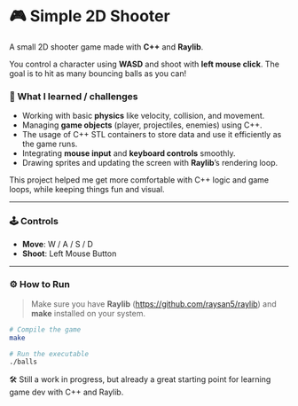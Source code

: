 # 🎮 Simple 2D Shooter

A small 2D shooter game made with **C++** and **Raylib**.

You control a character using **WASD** and shoot with **left mouse click**. The goal is to hit as many bouncing balls as you can!

### 🧠 What I learned / challenges

- Working with basic **physics** like velocity, collision, and movement.
- Managing **game objects** (player, projectiles, enemies) using C++.
- The usage of C++ STL containers to store data and use it efficiently as the game runs.
- Integrating **mouse input** and **keyboard controls** smoothly.
- Drawing sprites and updating the screen with **Raylib**’s rendering loop.

This project helped me get more comfortable with C++ logic and game loops, while keeping things fun and visual.

---

### 🕹️ Controls

- **Move**: W / A / S / D  
- **Shoot**: Left Mouse Button

---

### ⚙️ How to Run

> Make sure you have **Raylib** (https://github.com/raysan5/raylib) and **make** installed on your system.

```bash
# Compile the game
make

# Run the executable
./balls
```
🛠 Still a work in progress, but already a great starting point for learning game dev with C++ and Raylib.
